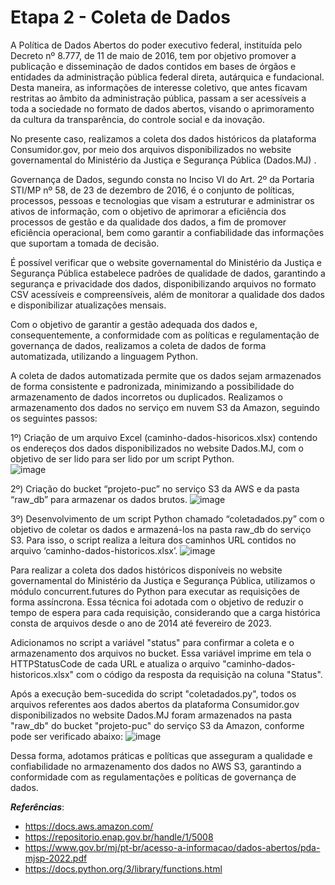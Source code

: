 # Etapa 2 - Coleta de Dados
	
A Política de Dados Abertos do poder executivo federal, instituída pelo Decreto nº 8.777, de 11 de maio de 2016, tem por objetivo promover a publicação e disseminação de dados contidos em bases de órgãos e entidades da administração pública federal direta, autárquica e fundacional. Desta maneira, as informações de interesse coletivo, que antes ficavam restritas ao âmbito da administração pública, passam a ser acessíveis a toda a sociedade no formato de dados abertos, visando o aprimoramento da cultura da transparência, do controle social e da inovação. 

No presente caso, realizamos a coleta dos dados históricos da plataforma Consumidor.gov, por meio dos arquivos disponibilizados no website governamental do Ministério da Justiça e Segurança Pública (Dados.MJ) . 

Governança de Dados, segundo consta no Inciso VI do Art. 2º da Portaria STI/MP nº 58, de 23 de dezembro de 2016, é o conjunto de políticas, processos, pessoas e tecnologias que visam a estruturar e administrar os ativos de informação, com o objetivo de aprimorar a eficiência dos processos de gestão e da qualidade dos dados, a fim de promover eficiência operacional, bem como garantir a confiabilidade das informações que suportam a tomada de decisão.

É possível verificar que o website governamental do Ministério da Justiça e Segurança Pública estabelece padrões de qualidade de dados, garantindo a segurança e privacidade dos dados, disponibilizando arquivos no formato CSV acessíveis e compreensíveis, além de monitorar a qualidade dos dados e disponibilizar atualizações mensais. 

Com o objetivo de garantir a gestão adequada dos dados e, consequentemente, a conformidade com as políticas e regulamentação de governança de dados, realizamos a coleta de dados de forma automatizada, utilizando a linguagem Python. 

A coleta de dados automatizada permite que os dados sejam armazenados de forma consistente e padronizada, minimizando a possibilidade do armazenamento de dados incorretos ou duplicados. Realizamos o armazenamento dos dados no serviço em nuvem S3 da Amazon, seguindo os seguintes passos:

1º) Criação de um arquivo Excel (caminho-dados-hisoricos.xlsx) contendo os endereços dos dados disponibilizados no website Dados.MJ, com o objetivo de ser lido para ser lido por um script Python.  
![image](https://user-images.githubusercontent.com/83672645/224571606-c5d738c9-3e4f-4e4a-a514-8f05b431c5b4.png)

2º) Criação do bucket “projeto-puc” no serviço S3 da AWS e da pasta “raw_db” para armazenar os dados brutos. 
![image](https://user-images.githubusercontent.com/83672645/224571623-202b6f51-adda-4a22-b752-87f8d8855a75.png)

3º) Desenvolvimento de um script Python chamado “coletadados.py” com o objetivo de coletar os dados e armazená-los na pasta raw_db do serviço S3. Para isso, o script realiza a leitura dos caminhos URL contidos no arquivo ‘caminho-dados-historicos.xlsx’.
![image](https://user-images.githubusercontent.com/83672645/224571648-9e139e14-76d2-480d-bb28-537a4d9e0219.png)

Para realizar a coleta dos dados históricos disponíveis no website governamental do Ministério da Justiça e Segurança Pública, utilizamos o módulo concurrent.futures do Python para executar as requisições de forma assíncrona. Essa técnica foi adotada com o objetivo de reduzir o tempo de espera para cada requisição, considerando que a carga histórica consta de arquivos desde o ano de 2014 até fevereiro de 2023.

Adicionamos no script a variável "status" para confirmar a coleta e o armazenamento dos arquivos no bucket. Essa variável imprime em tela o HTTPStatusCode de cada URL e atualiza o arquivo "caminho-dados-historicos.xlsx" com o código da resposta da requisição na coluna "Status".

Após a execução bem-sucedida do script "coletadados.py", todos os arquivos referentes aos dados abertos da plataforma Consumidor.gov disponibilizados no website Dados.MJ foram armazenados na pasta "raw_db" do bucket "projeto-puc" do serviço S3 da Amazon, conforme pode ser verificado abaixo:
![image](https://user-images.githubusercontent.com/83672645/224571666-29974a37-5e6e-4e51-8115-31285dbcff1b.png)

Dessa forma, adotamos práticas e políticas que asseguram a qualidade e confiabilidade no armazenamento dos dados no AWS S3, garantindo a conformidade com as regulamentações e políticas de governança de dados.


***Referências***:

- https://docs.aws.amazon.com/
- https://repositorio.enap.gov.br/handle/1/5008
- https://www.gov.br/mj/pt-br/acesso-a-informacao/dados-abertos/pda-mjsp-2022.pdf
- https://docs.python.org/3/library/functions.html

